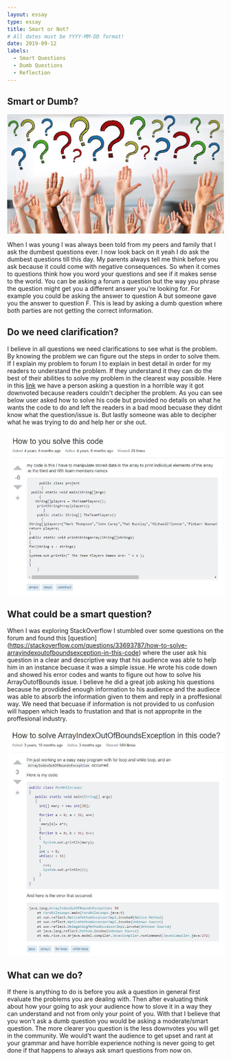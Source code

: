 ```yaml
---
layout: essay
type: essay
title: Smart or Not?
# All dates must be YYYY-MM-DD format!
date: 2019-09-12
labels:
  - Smart Questions
  - Dumb Questions
  - Reflection
---
```


## Smart or Dumb?
  
<img class="ui huge centered image" src="../images/question.jpg">
   
When I was young I was always been told from my peers and family that I ask the dumbest questions ever. I now look back on it yeah I do ask the dumbest questions till this day. My parents always tell me think before you ask because it could come with negative consequences. So when it comes to questions think how you word your questions and see if it makes sense to the world. You can be asking a forum a question but the way you phrase the question might get you a different answer you're looking for. For example you could be asking the answer to question A but someone gave you the answer to question F. This is lead by asking a dumb question where both parties are not getting the correct information. 
 
## Do we need clarification?
 
I believe in all questions we need clarifications to see what is the problem. By knowing the problem we can figure out the steps in order to solve them. If I explain my problem to forum I to explain in best detail in order for my readers to understand the problem. If they understand it they can do the best of their abilities to solve my problem in the clearest way possible. Here in this [link](https://stackoverflow.com/questions/28921742/how-to-you-solve-this-code) we have a person asking a question in a horrible way it got downvoted because readers couldn't decipher the problem. As you can see below user asked how to solve his code but provided no details on what he wants the code to do and left the readers in a bad mood becuase they didnt know what the question/issue is. But lastly someone was able to decipher what he was trying to do and help her or she out. 
 
<img class="ui huge centered image" src="../images/how.JPG">
 
## What could be a smart question?
 
When I was exploring StackOverflow I stumbled over some questions on the forum and found this [question] (https://stackoverflow.com/questions/33693787/how-to-solve-arrayindexoutofboundsexception-in-this-code) where the user ask his question in a clear and descriptive way that his audience was able to help him in an instance becuase it was a simple issue. He wrote his code down and showed his error codes and wants to figure out how to solve his ArrayOutofBounds issue. I believe he did a great job asking his questions because he provdided enough information to his audience and the audiece was able to absorb the information given to them and reply in a proffesional way. We need that becuase if information is not provided to us confusion will happen which leads to frustation and that is not approprite in the proffesional industry. 
 
<img class="ui huge centered image" src="../images/out.JPG">
 
## What can we do?
 
If there is anything to do is before you ask a question in general first evaluate the problems you are dealing with. Then after evaluating think about how your going to ask your audience how to slove it in a way they can understand and not from only your point of you. With that I believe that you won't ask a dumb question you would be asking a moderate/smart question. The more clearer you question is the less downvotes you will get in the community. We would't want the audience to get upset and rant at your grammar and have horrible experience nothing is never going to get done if that happens to always ask smart questions from now on. 
